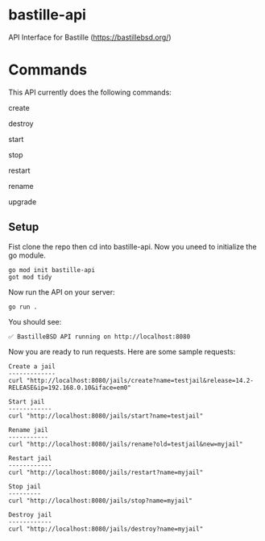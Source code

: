 # bastille-api

API Interface for Bastille (https://bastillebsd.org/)


Commands
========

This API currently does the following commands:

create

destroy

start

stop

restart

rename

upgrade 

Setup
-----

Fist clone the repo then cd into bastille-api.  Now you uneed to initialize 
the go module.

```shell
go mod init bastille-api
got mod tidy
```

Now run the API on your server:
```sne..
go run .
```

You should see:
```shell
✅ BastilleBSD API running on http://localhost:8080
```

Now you are ready to run requests.  Here are some sample requests:
```shell
Create a jail
-------------
curl "http://localhost:8080/jails/create?name=testjail&release=14.2-RELEASE&ip=192.168.0.10&iface=em0"

Start jail
------------
curl "http://localhost:8080/jails/start?name=testjail"

Rename jail
-----------
curl "http://localhost:8080/jails/rename?old=testjail&new=myjail"

Restart jail
------------
curl "http://localhost:8080/jails/restart?name=myjail"

Stop jail
---------
curl "http://localhost:8080/jails/stop?name=myjail"

Destroy jail
------------
curl "http://localhost:8080/jails/destroy?name=myjail"
```



